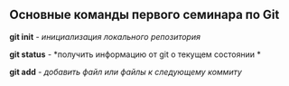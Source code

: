 ## Основные команды первого семинара по Git

**git init** - *инициализация локального репозитория*

**git status** - *получить информацию от git о текущем состоянии *

**git add** - *добавить файл или файлы к следующему коммиту*